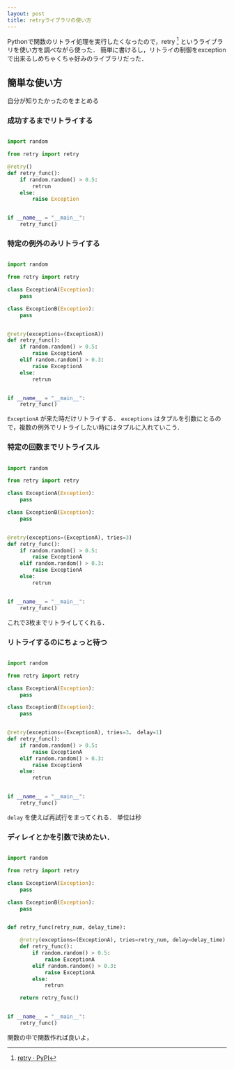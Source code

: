 ```yaml
---
layout: post
title: retryライブラリの使い方
---
```


Pythonで関数のリトライ処理を実行したくなったので，retry [^1] というライブラリを使い方を調べながら使った．
簡単に書けるし，リトライの制御をexceptionで出来るしめちゃくちゃ好みのライブラリだった．

## 簡単な使い方
自分が知りたかったのをまとめる

### 成功するまでリトライする
```python

import random

from retry import retry

@retry()
def retry_func():
    if random.random() > 0.5:
        retrun
    else:
        raise Exception


if __name__ = "__main__":
    retry_func()
```


### 特定の例外のみリトライする
```python

import random

from retry import retry

class ExceptionA(Exception):
    pass

class ExceptionB(Exception):
    pass


@retry(exceptions=(ExceptionA))
def retry_func():
    if random.random() > 0.5:
        raise ExceptionA
    elif random.random() > 0.3:
        raise ExceptionA
    else:
        retrun


if __name__ = "__main__":
    retry_func()
```

`ExceptionA` が来た時だけリトライする．
`exceptions` はタプルを引数にとるので，複数の例外でリトライしたい時にはタプルに入れていこう．


### 特定の回数までリトライスル

```python

import random

from retry import retry

class ExceptionA(Exception):
    pass

class ExceptionB(Exception):
    pass


@retry(exceptions=(ExceptionA), tries=3)
def retry_func():
    if random.random() > 0.5:
        raise ExceptionA
    elif random.random() > 0.3:
        raise ExceptionA
    else:
        retrun


if __name__ = "__main__":
    retry_func()
```

これで3枚までリトライしてくれる．


### リトライするのにちょっと待つ

```python

import random

from retry import retry

class ExceptionA(Exception):
    pass

class ExceptionB(Exception):
    pass


@retry(exceptions=(ExceptionA), tries=3， delay=1)
def retry_func():
    if random.random() > 0.5:
        raise ExceptionA
    elif random.random() > 0.3:
        raise ExceptionA
    else:
        retrun


if __name__ = "__main__":
    retry_func()
```


`delay` を使えば再試行をまってくれる．
単位は秒


### ディレイとかを引数で決めたい．

```python

import random

from retry import retry

class ExceptionA(Exception):
    pass

class ExceptionB(Exception):
    pass


def retry_func(retry_num, delay_time):

    @retry(exceptions=(ExceptionA), tries=retry_num, delay=delay_time)
    def retry_func():
        if random.random() > 0.5:
            raise ExceptionA
        elif random.random() > 0.3:
            raise ExceptionA
        else:
            retrun

    return retry_func()


if __name__ = "__main__":
    retry_func()
```
関数の中で関数作れば良いよ，


[^1]: [retry · PyPI](https://pypi.org/project/retry/)
